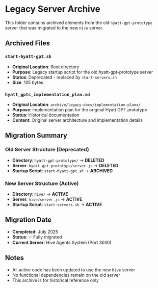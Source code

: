 # Legacy Server Archive

This folder contains archived elements from the old `hyatt-gpt-prototype` server that was migrated to the new `hive` server.

## Archived Files

### `start-hyatt-gpt.sh`

- **Original Location**: Root directory
- **Purpose**: Legacy startup script for the old hyatt-gpt-prototype server
- **Status**: Deprecated - replaced by `start-servers.sh`
- **Size**: 105 bytes

### `hyatt_gpts_implementation_plan.md`

- **Original Location**: `archive/legacy-docs/implementation-plans/`
- **Purpose**: Implementation plan for the original Hyatt GPT prototype
- **Status**: Historical documentation
- **Content**: Original server architecture and implementation details

## Migration Summary

### Old Server Structure (Deprecated)

- **Directory**: `hyatt-gpt-prototype/` → **DELETED**
- **Server**: `hyatt-gpt-prototype/server.js` → **DELETED**
- **Startup Script**: `start-hyatt-gpt.sh` → **ARCHIVED**

### New Server Structure (Active)

- **Directory**: `hive/` → **ACTIVE**
- **Server**: `hive/server.js` → **ACTIVE**
- **Startup Script**: `start-servers.sh` → **ACTIVE**

## Migration Date

- **Completed**: July 2025
- **Status**: ✅ Fully migrated
- **Current Server**: Hive Agents System (Port 3000)

## Notes

- All active code has been updated to use the new `hive` server
- No functional dependencies remain on the old server
- This archive is for historical reference only
